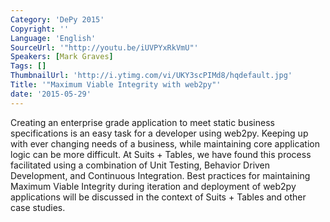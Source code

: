 ```yaml
---
Category: 'DePy 2015'
Copyright: ''
Language: 'English'
SourceUrl: '"http://youtu.be/iUVPYxRkVmU"'
Speakers: [Mark Graves]
Tags: []
ThumbnailUrl: 'http://i.ytimg.com/vi/UKY3scPIMd8/hqdefault.jpg'
Title: '"Maximum Viable Integrity with web2py"'
date: '2015-05-29'
---
```

Creating an enterprise grade application to meet static business specifications is an easy task for a developer using web2py.  Keeping up with ever changing needs of a business, while maintaining core application logic can be more difficult. At Suits + Tables, we have found this process facilitated using a combination of Unit Testing, Behavior Driven Development, and Continuous Integration. Best practices for maintaining Maximum Viable Integrity during iteration and deployment of web2py applications will be discussed in the context of Suits + Tables and other case studies.